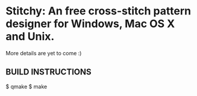 Stitchy: An free cross-stitch pattern designer for Windows, Mac OS X and Unix.
==============================================================================

More details are yet to come :)

BUILD INSTRUCTIONS
------------------

$ qmake
$ make

